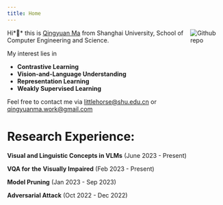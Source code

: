 ```yaml
---
title: Home
---
```


[<img src="https://user-images.githubusercontent.com/116294184/269138412-cae3562a-1e51-42c0-a748-33a0ea010267.jpg" style="max-width:15%;min-width:40px;float:right;" alt="Github repo" />](https://github.com/Ovsia)

Hi*👋* this is [Qingyuan Ma](https://github.com/Ovsia) from Shanghai University, School of Computer Engineering and Science.

My interest lies in 

- **Contrastive Learning**
-  **Vision-and-Language Understanding**
- **Representation Learning**
- **Weakly Supervised Learning**

Feel free to contact me via littlehorse@shu.edu.cn or qingyuanma.work@gmail.com



# Research Experience:

**Visual and Linguistic Concepts in VLMs**  (June 2023 - Present)

**VQA for** **the** **Visually Impaired**  (Feb 2023 - Present)

**Model Pruning**  (Jan 2023 - Sep 2023)

**Adversarial Attack**  (Oct 2022 - Dec 2022)
